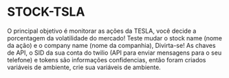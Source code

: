 # STOCK-TSLA
O principal objetivo é monitorar as ações da TESLA, você decide a porcentagem da volatilidade do mercado! Teste mudar o stock name (nome da ação) e o company name (nome da companhia), Divirta-se! As chaves de API, o SID da sua conta do twilio (API para enviar mensagens para o seu telefone) e tokens são informações confidencias, então foram criados variáveis de ambiente, crie sua variáveis de ambiente.
